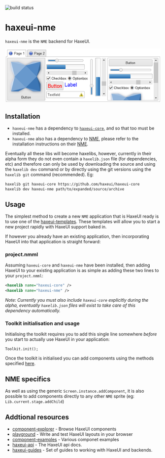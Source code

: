 ![build status](https://github.com/haxeui/haxeui-nme/actions/workflows/build.yml/badge.svg)

# haxeui-nme
`haxeui-nme` is the `NME` backend for HaxeUI.

<p align="center">
	<img src="https://github.com/haxeui/haxeui-nme/raw/master/.github/images/screen.png" />
</p>

## Installation
 * `haxeui-nme` has a dependency to <a href="https://github.com/haxeui/haxeui-core">`haxeui-core`</a>, and so that too must be installed.
 * `haxeui-nme` also has a dependency to <a href="https://github.com/haxenme/nme/">NME</a>, please refer to the installation instructions on their <a href="https://github.com/haxenme/nme/">NME</a>.
 
Eventually all these libs will become haxelibs, however, currently in their alpha form they do not even contain a `haxelib.json` file (for dependencies, etc) and therefore can only be used by downloading the source and using the `haxelib dev` command or by directly using the git versions using the `haxelib git` command (recommended). Eg:

```
haxelib git haxeui-core https://github.com/haxeui/haxeui-core
haxelib dev haxeui-nme path/to/expanded/source/archive
```

## Usage
The simplest method to create a new `NME` application that is HaxeUI ready is to use one of the <a href="https://github.com/haxeui/haxeui-templates">haxeui-templates</a>. These templates will allow you to start a new project rapidly with HaxeUI support baked in. 

If however you already have an existing application, then incorporating HaxeUI into that application is straight forward:

### project.nmml
Assuming `haxeui-core` and `haxeui-nme` have been installed, then adding HaxeUI to your existing application is as simple as adding these two lines to your `project.nmml`:

```xml
<haxelib name="haxeui-core" />
<haxelib name="haxeui-nme" />
```

_Note: Currently you must also include `haxeui-core` explicitly during the alpha, eventually `haxelib.json` files will exist to take care of this dependency automatically._ 

### Toolkit initialisation and usage
Initialising the toolkit requires you to add this single line somewhere _before_ you start to actually use HaxeUI in your application:

```
Toolkit.init();
```
Once the toolkit is initialised you can add components using the methods specified <a href="https://github.com/haxeui/haxeui-core#adding-components-using-haxe-code">here</a>.

## NME specifics

As well as using the generic `Screen.instance.addComponent`, it is also possible to add components directly to any other `NME` sprite (eg: `Lib.current.stage.addChild`)

## Addtional resources
* <a href="http://haxeui.org/explorer/">component-explorer</a> - Browse HaxeUI components
* <a href="http://haxeui.org/builder/">playground</a> - Write and test HaxeUI layouts in your browser
* <a href="https://github.com/haxeui/component-examples">component-examples</a> - Various componet examples
* <a href="http://haxeui.org/api/haxe/ui/">haxeui-api</a> - The HaxeUI api docs.
* <a href="https://github.com/haxeui/haxeui-guides">haxeui-guides</a> - Set of guides to working with HaxeUI and backends.
